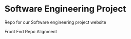 # Software Engineering Project
Repo for our Software engineering project website

Front End Repo Alignment



